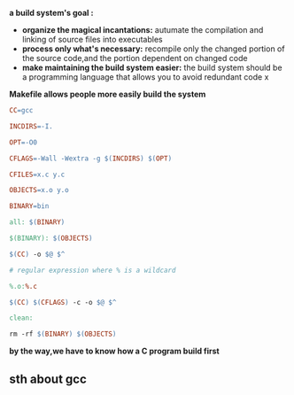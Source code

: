 

**a build system's goal :**
- **organize the magical incantations:** autumate the compilation and linking of source files into executables
- **process only what's necessary:** recompile only the changed portion of the source code,and the portion dependent on changed code
- **make maintaining the build system easier:** the build system should be a programming language that allows you to avoid redundant code x


**Makefile allows people more easily build the system**

```Makefile
CC=gcc

INCDIRS=-I.

OPT=-O0

CFLAGS=-Wall -Wextra -g $(INCDIRS) $(OPT)

CFILES=x.c y.c

OBJECTS=x.o y.o

BINARY=bin

all: $(BINARY)

$(BINARY): $(OBJECTS)

$(CC) -o $@ $^

# regular expression where % is a wildcard

%.o:%.c

$(CC) $(CFLAGS) -c -o $@ $^

clean:

rm -rf $(BINARY) $(OBJECTS)
```


**by the way,we have to know how a C program build first**
## sth about gcc



